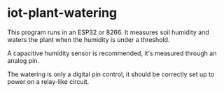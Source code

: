 # iot-plant-watering

This program runs in an ESP32 or 8266. It measures soil humidity and waters the plant when the humidity is under a threshold.    

A capacitive humidity sensor is recommended, it's measured through an analog pin.    

The watering is only a digital pin control, it should be correctly set up to power on a relay-like circuit.
